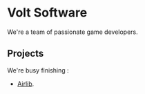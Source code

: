 # Volt Software

We're a team of passionate game developers.

## Projects

We're busy finishing :
- [Airlib](https://github.com/AdamOnAir/Airlib).
